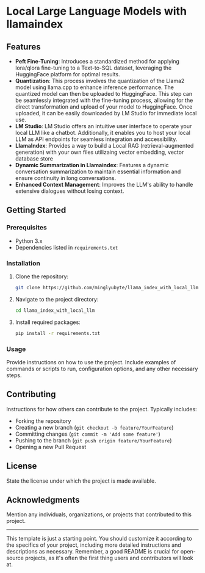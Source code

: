 # Local Large Language Models with llamaindex

## Features
- **Peft Fine-Tuning**: Introduces a standardized method for applying lora/qlora fine-tuning to a Text-to-SQL dataset, leveraging the HuggingFace platform for optimal results.
- **Quantization**: This process involves the quantization of the Llama2 model using llama.cpp to enhance inference performance. The quantized model can then be uploaded to HuggingFace. This step can be seamlessly integrated with the fine-tuning process, allowing for the direct transformation and upload of your model to HuggingFace. Once uploaded, it can be easily downloaded by LM Studio for immediate local use.
- **LM Studio**: LM Studio offers an intuitive user interface to operate your local LLM like a chatbot. Additionally, it enables you to host your local LLM as API endpoints for seamless integration and accessibility.
- **LlamaIndex**: Provides a way to build a Local RAG (retrieval-augmented generation) with your own files utilizaing vector embedding, vector database store 
- **Dynamic Summarization in Llamaindex**: Features a dynamic conversation summarization to maintain essential information and ensure continuity in long conversations.
- **Enhanced Context Management**: Improves the LLM's ability to handle extensive dialogues without losing context.

## Getting Started

### Prerequisites

- Python 3.x
- Dependencies listed in `requirements.txt`

### Installation

1. Clone the repository:
   ```bash
   git clone https://github.com/minglyubyte/llama_index_with_local_llm.git
   ```
2. Navigate to the project directory:
   ```bash
   cd llama_index_with_local_llm
   ```
3. Install required packages:
   ```bash
   pip install -r requirements.txt
   ```

### Usage

Provide instructions on how to use the project. Include examples of commands or scripts to run, configuration options, and any other necessary steps.

## Contributing

Instructions for how others can contribute to the project. Typically includes:

- Forking the repository
- Creating a new branch (`git checkout -b feature/YourFeature`)
- Committing changes (`git commit -m 'Add some feature'`)
- Pushing to the branch (`git push origin feature/YourFeature`)
- Opening a new Pull Request

## License

State the license under which the project is made available.

## Acknowledgments

Mention any individuals, organizations, or projects that contributed to this project.

---

This template is just a starting point. You should customize it according to the specifics of your project, including more detailed instructions and descriptions as necessary. Remember, a good README is crucial for open-source projects, as it's often the first thing users and contributors will look at.

